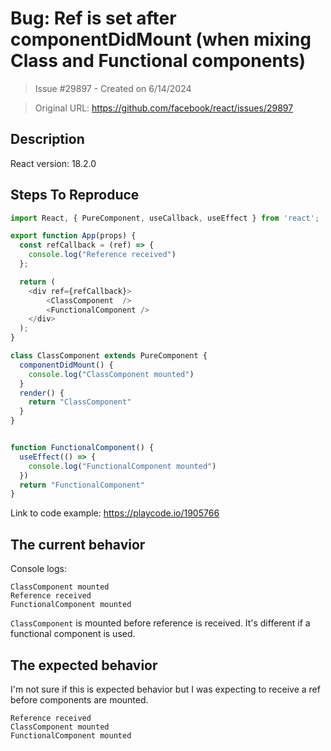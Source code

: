 # Bug: Ref is set after componentDidMount (when mixing Class and Functional components)

> Issue #29897 - Created on 6/14/2024

> Original URL: https://github.com/facebook/react/issues/29897

## Description

<!--
  Please provide a clear and concise description of what the bug is. Include
  screenshots if needed. Please test using the latest version of the relevant
  React packages to make sure your issue has not already been fixed.
-->

React version: 18.2.0

## Steps To Reproduce

```javascript
import React, { PureComponent, useCallback, useEffect } from 'react';

export function App(props) {
  const refCallback = (ref) => {
    console.log("Reference received")
  };

  return (
    <div ref={refCallback}>
        <ClassComponent  />
        <FunctionalComponent />
    </div>
  );
}

class ClassComponent extends PureComponent {
  componentDidMount() {
    console.log("ClassComponent mounted")
  }
  render() {
    return "ClassComponent"
  }
}


function FunctionalComponent() {
  useEffect(() => {
    console.log("FunctionalComponent mounted")
  })
  return "FunctionalComponent"
}
```

<!--
  Your bug will get fixed much faster if we can run your code and it doesn't
  have dependencies other than React. Issues without reproduction steps or
  code examples may be immediately closed as not actionable.
-->

Link to code example: https://playcode.io/1905766

<!--
  Please provide a CodeSandbox (https://codesandbox.io/s/new), a link to a
  repository on GitHub, or provide a minimal code example that reproduces the
  problem. You may provide a screenshot of the application if you think it is
  relevant to your bug report. Here are some tips for providing a minimal
  example: https://stackoverflow.com/help/mcve.
-->

## The current behavior

Console logs:

```
ClassComponent mounted
Reference received
FunctionalComponent mounted
```

`ClassComponent` is mounted before reference is received. It's different if a functional component is used.

## The expected behavior

I'm not sure if this is expected behavior but I was expecting to receive a ref before components are mounted.

```
Reference received
ClassComponent mounted
FunctionalComponent mounted
```
